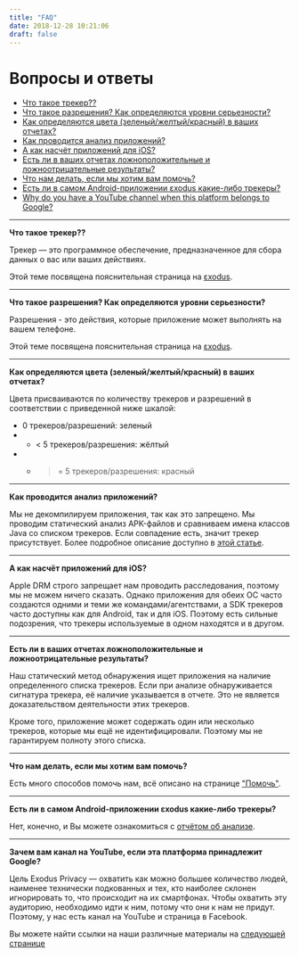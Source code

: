 ```yaml
---
title: "FAQ"
date: 2018-12-28 10:21:06
draft: false
---
```


# Вопросы и ответы

* [Что такое трекер??](#trackers)
* [Что такое разрешения? Как определяются уровни серьезности?](#permissions)
* [Как определяются цвета (зеленый/желтый/красный) в ваших отчетах?](#colors)
* [Как проводится анализ приложений?](#analyze)
* [А как насчёт приложений для iOS?](#ios)
* [Есть ли в ваших отчетах ложноположительные и ложноотрицательные результаты?](#negatives)
* [Что нам делать, если мы хотим вам помочь?](#help)
* [Есть ли в самом Android-приложении εxodus какие-либо трекеры?](#exodus)
* [Why do you have a YouTube channel when this platform belongs to Google?](#youtube)

---

**Что такое трекер??  <a class="anchor" name="trackers"></a>**

Трекер — это программное обеспечение, предназначенное для сбора данных о вас или ваших действиях.

Этой теме посвящена пояснительная страница на [εxodus](https://reports.exodus-privacy.eu.org/en/info/trackers/).

---

**Что такое разрешения? Как определяются уровни серьезности?  <a class="anchor" name="permissions"></a>**

Разрешения - это действия, которые приложение может выполнять на вашем телефоне.

Этой теме посвящена пояснительная страница на [εxodus](https://reports.exodus-privacy.eu.org/en/info/permissions/).

---

**Как определяются цвета (зеленый/желтый/красный) в ваших отчетах?  <a class="anchor" name="colors"></a>**

Цвета присваиваются по количеству трекеров и разрешений в соответствии с приведенной ниже шкалой:

* 0 трекеров/разрешений: зеленый
* * < 5 трекеров/разрешения: жёлтый
* * >= 5 трекеров/разрешения: красный

---

**Как проводится анализ приложений?  <a class="anchor" name="analyze"></a>**

Мы не декомпилируем приложения, так как это запрещено. Мы проводим статический анализ APK-файлов и сравниваем имена классов Java со списком трекеров. Если совпадение есть, значит трекер присутствует. Более подробное описание доступно в [этой статье](/ru/post/exodus_static_analysis/).

---

**А как насчёт приложений для iOS?  <a class="anchor" name="ios"></a>**

Apple DRM строго запрещает нам проводить расследования, поэтому мы не можем ничего сказать. Однако приложения для обеих ОС часто создаются одними и теми же командами/агентствами, а SDK трекеров часто доступны как для Android, так и для iOS. Поэтому есть сильные подозрения, что трекеры используемые в одном находятся и в другом.

---

**Есть ли в ваших отчетах ложноположительные и ложноотрицательные результаты?  <a class="anchor" name="negatives"></a>**

Наш статический метод обнаружения ищет приложения на наличие определенного списка трекеров. Если при анализе обнаруживается сигнатура трекера, её наличие указывается в отчете. Это не является доказательством деятельности этих трекеров.

Кроме того, приложение может содержать один или несколько трекеров, которые мы ещё не идентифицировали. Поэтому мы не гарантируем полноту этого списка.

---

**Что нам делать, если мы хотим вам помочь?  <a class="anchor" name="help"></a>**

Есть много способов помочь нам, всё описано на странице ["Помочь"](/ru/page/contribute/).

---

**Есть ли в самом Android-приложении εxodus какие-либо трекеры?  <a class="anchor" name="exodus"></a>**

Нет, конечно, и Вы можете ознакомиться с [отчётом об анализе](https://reports.exodus-privacy.eu.org/en/reports/search/org.eu.exodus_privacy.exodusprivacy/).

---

**Зачем вам канал на YouTube, если эта платформа принадлежит Google?  <a class="anchor" name="youtube"></a>**

Цель Exodus Privacy — охватить как можно большее количество людей, наименее технически подкованных и тех, кто наиболее склонен игнорировать то, что происходит на их смартфонах. Чтобы охватить эту аудиторию, необходимо идти к ним, потому что они к нам не придут. Поэтому, у нас есть канал на YouTube и страница в Facebook.

Вы можете найти ссылки на наши различные материалы на [следующей странице](/ru/page/what/#videos)

<style>
a.anchor {
  display: block;
  position: relative;
  top: -5.5rem;
  visibility: hidden;
}
</style>
